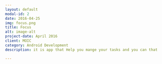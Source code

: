 ```yaml
---
layout: default
modal-id: 2
date: 2016-04-25
img: focus.png
title: Focus
alt: image-alt
project-date: April 2016
client: MOIC
category: Android Development
description: it is app that Help you mange your tasks and you can that <br> 1- top 3 tasks to urgent to do <br> 2- all to-do task to remind you <br> 3- contact these persons ASAP <br> 4- Being thankful for these things <br> mark every pray to remind you everyday <br> <a href="https://goo.gl/LXgwe8">Download App on Google Play </a>.

---
```

